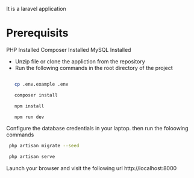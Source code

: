 It is a laravel application

Prerequisits
============
PHP Installed
Composer Installed
MySQL Installed


- Unzip file or clone the appliction from the repository
- Run the following commands in the root directory of the project

```bash

   cp .env.example .env

   composer install

   npm install

   npm run dev

```

Configure the database credentials in your laptop. then run the foloowing commands

```bash
 php artisan migrate --seed

 php artisan serve

```

Launch your browser and visit the following url http://localhost:8000


